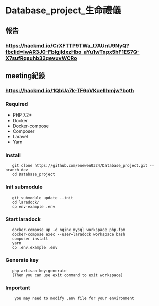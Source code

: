# Database_project_生命禮儀
## 報告
### https://hackmd.io/CrXFTTP9TWa_t7AUnU9NyQ?fbclid=IwAR3J0-FblgjldxzHbo_aYu1wTxpx5hF1ES7Q-X7sufRqsuhb32qevuvWCRo
## meeting紀錄
### https://hackmd.io/1QbUa7k-TF6oVKuelIhmjw?both

### Required
- PHP 7.2+
- Docker
- Docker-compose
- Composer
- Laravel
- Yarn

### Install
```
   git clone https://github.com/enewen0324/Database_project.git --branch dev
   cd Database_project
```

### Init submodule
```
   git submodule update --init
   cd laradock/
   cp env-example .env
```

### Start laradock
```
   docker-compose up -d nginx mysql workspace php-fpm
   docker-compose exec --user=laradock workspace bash
   composer install
   yarn
   cp .env.example .env
```

### Generate key
```
   php artisan key:generate
   (Then you can use exit command to exit workspace)
```

### Important
```
    you may need to modify .env file for your environment
```
